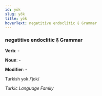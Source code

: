 ```yaml
---
id: yök
slug: yök
title: yök
hoverText: negatitive endoclitic § Grammar
---
```


### negatitive endoclitic § Grammar

**Verb**: -

**Noun**: -

**Modifier**: -

Turkish yok /ˈjok/

*Turkic Language Family*